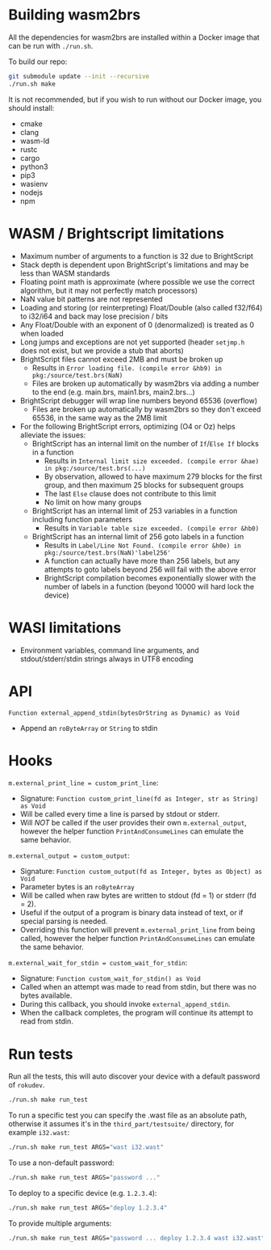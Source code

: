 # Building wasm2brs
All the dependencies for wasm2brs are installed within a Docker image that can be run with `./run.sh`.

To build our repo:
```bash
git submodule update --init --recursive
./run.sh make
```

It is not recommended, but if you wish to run without our Docker image, you should install:
- cmake
- clang
- wasm-ld
- rustc
- cargo
- python3
- pip3
- wasienv
- nodejs
- npm

# WASM / Brightscript limitations
- Maximum number of arguments to a function is 32 due to BrightScript
- Stack depth is dependent upon BrightScript's limitations and may be less than WASM standards
- Floating point math is approximate (where possible we use the correct algorithm, but it may not perfectly match processors)
- NaN value bit patterns are not represented
- Loading and storing (or reinterpreting) Float/Double (also called f32/f64) to i32/i64 and back may lose precision / bits
- Any Float/Double with an exponent of 0 (denormalized) is treated as 0 when loaded
- Long jumps and exceptions are not yet supported (header `setjmp.h` does not exist, but we provide a stub that aborts)
- BrightScript files cannot exceed 2MB and must be broken up
  - Results in `Error loading file. (compile error &hb9) in pkg:/source/test.brs(NaN)`
  - Files are broken up automatically by wasm2brs via adding a number to the end (e.g. main.brs, main1.brs, main2.brs...)
- BrightScript debugger will wrap line numbers beyond 65536 (overflow)
  - Files are broken up automatically by wasm2brs so they don't exceed 65536, in the same way as the 2MB limit
- For the following BrightScript errors, optimizing (O4 or Oz) helps alleviate the issues:
  - BrightScript has an internal limit on the number of `If`/`Else If` blocks in a function
    - Results in `Internal limit size exceeded. (compile error &hae) in pkg:/source/test.brs(...)`
    - By observation, allowed to have maximum 279 blocks for the first group, and then maximum 25 blocks for subsequent groups
    - The last `Else` clause does not contribute to this limit
    - No limit on how many groups
  - BrightScript has an internal limit of 253 variables in a function including function parameters
    - Results in `Variable table size exceeded. (compile error &hb0)`
  - BrightScript has an internal limit of 256 goto labels in a function
    - Results in `Label/Line Not Found. (compile error &h0e) in pkg:/source/test.brs(NaN)'label256'`
    - A function can actually have more than 256 labels, but any attempts to goto labels beyond 256 will fail with the above error
    - BrightScript compilation becomes exponentially slower with the number of labels in a function (beyond 10000 will hard lock the device)

# WASI limitations
- Environment variables, command line arguments, and stdout/stderr/stdin strings always in UTF8 encoding

# API
`Function external_append_stdin(bytesOrString as Dynamic) as Void`
- Append an `roByteArray` or `String` to stdin

# Hooks
`m.external_print_line = custom_print_line`:
- Signature: `Function custom_print_line(fd as Integer, str as String) as Void`
- Will be called every time a line is parsed by stdout or stderr.
- Will *NOT* be called if the user provides their own `m.external_output`, however the helper function `PrintAndConsumeLines` can emulate the same behavior.

`m.external_output = custom_output`:
- Signature: `Function custom_output(fd as Integer, bytes as Object) as Void`
- Parameter bytes is an `roByteArray`
- Will be called when raw bytes are written to stdout (fd = 1) or stderr (fd = 2).
- Useful if the output of a program is binary data instead of text, or if special parsing is needed.
- Overriding this function will prevent `m.external_print_line` from being called, however the helper function `PrintAndConsumeLines` can emulate the same behavior.

`m.external_wait_for_stdin = custom_wait_for_stdin`:
- Signature: `Function custom_wait_for_stdin() as Void`
- Called when an attempt was made to read from stdin, but there was no bytes available.
- During this callback, you should invoke `external_append_stdin`.
- When the callback completes, the program will continue its attempt to read from stdin.

# Run tests
Run all the tests, this will auto discover your device with a default password of `rokudev`.
```bash
./run.sh make run_test
```

To run a specific test you can specify the .wast file as an absolute path, otherwise it assumes it's in the `third_part/testsuite/` directory, for example `i32.wast`:
```bash
./run.sh make run_test ARGS="wast i32.wast"
```

To use a non-default password:
```bash
./run.sh make run_test ARGS="password ..."
```

To deploy to a specific device (e.g. `1.2.3.4`):
```bash
./run.sh make run_test ARGS="deploy 1.2.3.4"
```

To provide multiple arguments:
```bash
./run.sh make run_test ARGS="password ... deploy 1.2.3.4 wast i32.wast"
```
